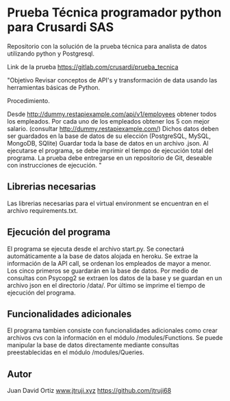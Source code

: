 # Prueba Técnica programador python para Crusardi SAS

Repositorio con la solución de la prueba técnica para analista de datos utilizando python y Postgresql.

Link de la prueba https://gitlab.com/crusardi/prueba_tecnica

"Objetivo
Revisar conceptos de API's y transformación de data usando las herramientas básicas de Python.

Procedimiento.

Desde http://dummy.restapiexample.com/api/v1/employees obtener todos los empleados.
Por cada uno de los empleados obtener los 5 con mejor salario. (consultar http://dummy.restapiexample.com/)  Dichos datos deben ser guardados en la base de datos de su elección (PostgreSQL, MySQL, MongoDB, SQlite)
Guardar toda la base de datos en un archivo .json.
Al ejecutarse el programa, se debe imprimir el tiempo de ejecución total del programa.
La prueba debe entregarse en un repositorio de Git, deseable con instrucciones de ejecución.
"

## Librerias necesarias

Las librerias necesarias para el virtual environment se encuentran en el archivo requirements.txt.


## Ejecución del programa

El programa se ejecuta desde el archivo start.py.
Se conectará automáticamente a la base de datos alojada en heroku.
Se extrae la información de la API call, se ordenan los empleados de mayor a menor.
Los cinco primeros se guardarán en la base de datos.
Por medio de consultas con Psycopg2  se extraen los datos de la base y se guardan en un archivo json en el directorio /data/.
Por último se imprime el tiempo de ejecución del programa.

## Funcionalidades adicionales
El programa tambien consiste con funcionalidades adicionales como crear archivos cvs con la información en el módulo /modules/Functions.
Se puede manipular la base de datos directamente mediante consultas preestablecidas en el módulo /modules/Queries.

## Autor

Juan David Ortiz
www.jtruji.xyz
https://github.com/jtruji68



